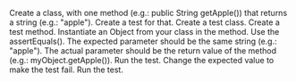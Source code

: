 Create a class, with one method (e.g.: public String getApple())
that returns a string (e.g.: "apple").
Create a test for that.
Create a test class.
Create a test method.
Instantiate an Object from your class in the method.
Use the assertEquals().
The expected parameter should be the same string (e.g.: "apple").
The actual parameter should be the return value of the method (e.g.: myObject.getApple()).
Run the test.
Change the expected value to make the test fail.
Run the test.

